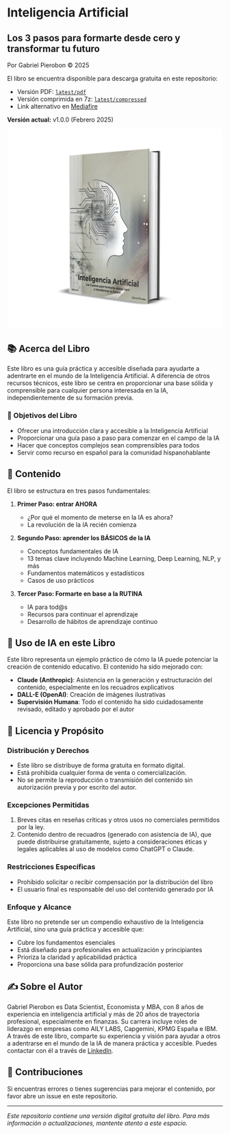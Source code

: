 # Inteligencia Artificial
## Los 3 pasos para formarte desde cero y transformar tu futuro

Por Gabriel Pierobon © 2025

El libro se encuentra disponible para descarga gratuita en este repositorio:
- Versión PDF: [`latest/pdf`](latest/pdf)
- Versión comprimida en 7z: [`latest/compressed`](latest/compressed)
- Link alternativo en [Mediafire](https://www.mediafire.com/file/7khtmd0m39y3q7i/inteligencia_artificial_3_pasos_v1.0.0.pdf/file)

**Versión actual:** v1.0.0 (Febrero 2025)

<img src="/assets/cover_v1.0.0_book.png" alt="Título del libro" width="600"/>

## 📚 Acerca del Libro

Este libro es una guía práctica y accesible diseñada para ayudarte a adentrarte en el mundo de la Inteligencia Artificial. A diferencia de otros recursos técnicos, este libro se centra en proporcionar una base sólida y comprensible para cualquier persona interesada en la IA, independientemente de su formación previa.

### 🎯 Objetivos del Libro

- Ofrecer una introducción clara y accesible a la Inteligencia Artificial
- Proporcionar una guía paso a paso para comenzar en el campo de la IA
- Hacer que conceptos complejos sean comprensibles para todos
- Servir como recurso en español para la comunidad hispanohablante

## 📖 Contenido

El libro se estructura en tres pasos fundamentales:

1. **Primer Paso: entrar AHORA**
   - ¿Por qué el momento de meterse en la IA es ahora?
   - La revolución de la IA recién comienza

2. **Segundo Paso: aprender los BÁSICOS de la IA**
   - Conceptos fundamentales de IA
   - 13 temas clave incluyendo Machine Learning, Deep Learning, NLP, y más
   - Fundamentos matemáticos y estadísticos
   - Casos de uso prácticos

3. **Tercer Paso: Formarte en base a la RUTINA**
   - IA para tod@s
   - Recursos para continuar el aprendizaje
   - Desarrollo de hábitos de aprendizaje continuo

## 🤖 Uso de IA en este Libro

Este libro representa un ejemplo práctico de cómo la IA puede potenciar la creación de contenido educativo. El contenido ha sido mejorado con:

- **Claude (Anthropic)**: Asistencia en la generación y estructuración del contenido, especialmente en los recuadros explicativos
- **DALL-E (OpenAI)**: Creación de imágenes ilustrativas
- **Supervisión Humana**: Todo el contenido ha sido cuidadosamente revisado, editado y aprobado por el autor

## 📜 Licencia y Propósito

### Distribución y Derechos
- Este libro se distribuye de forma gratuita en formato digital.
- Está prohibida cualquier forma de venta o comercialización.
- No se permite la reproducción o transmisión del contenido sin autorización previa y por escrito del autor.

### Excepciones Permitidas
1. Breves citas en reseñas críticas y otros usos no comerciales permitidos por la ley.
2. Contenido dentro de recuadros (generado con asistencia de IA), que puede distribuirse gratuitamente, sujeto a consideraciones éticas y legales aplicables al uso de modelos como ChatGPT o Claude.

### Restricciones Específicas
- Prohibido solicitar o recibir compensación por la distribución del libro
- El usuario final es responsable del uso del contenido generado por IA

### Enfoque y Alcance
Este libro no pretende ser un compendio exhaustivo de la Inteligencia Artificial, sino una guía práctica y accesible que:
- Cubre los fundamentos esenciales
- Está diseñado para profesionales en actualización y principiantes
- Prioriza la claridad y aplicabilidad práctica
- Proporciona una base sólida para profundización posterior

## ✍️ Sobre el Autor

Gabriel Pierobon es Data Scientist, Economista y MBA, con 8 años de experiencia en inteligencia artificial y más de 20 años de trayectoria profesional, especialmente en finanzas. Su carrera incluye roles de liderazgo en empresas como AILY LABS, Capgemini, KPMG España e IBM. A través de este libro, comparte su experiencia y visión para ayudar a otros a adentrarse en el mundo de la IA de manera práctica y accesible. Puedes contactar con él a través de [LinkedIn](https://www.linkedin.com/in/gabrielpierobon/).

## 🤝 Contribuciones

Si encuentras errores o tienes sugerencias para mejorar el contenido, por favor abre un issue en este repositorio.

---

*Este repositorio contiene una versión digital gratuita del libro. Para más información o actualizaciones, mantente atento a este espacio.*
